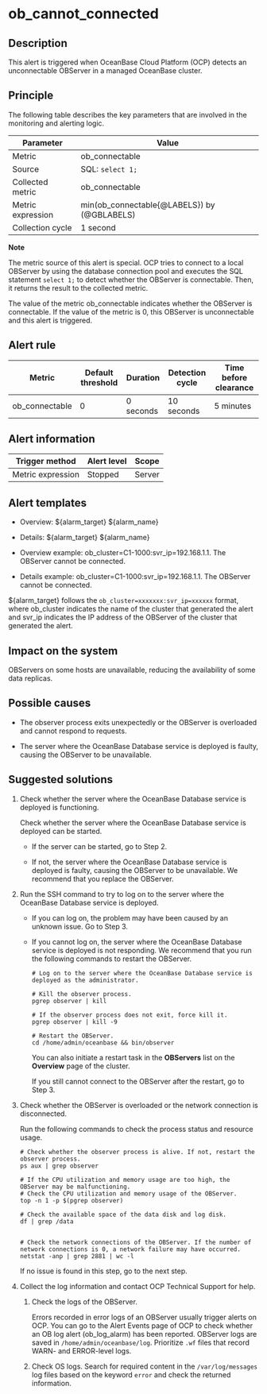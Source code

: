 ob_cannot_connected 
========================================



**Description** 
------------------------------------

This alert is triggered when OceanBase Cloud Platform (OCP) detects an unconnectable OBServer in a managed OceanBase cluster.

Principle 
------------------------------

The following table describes the key parameters that are involved in the monitoring and alerting logic. 


|     Parameter     |                    Value                    |
|-------------------|---------------------------------------------|
| Metric            | ob_connectable                              |
| Source            | SQL: `select 1;`                            |
| Collected metric  | ob_connectable                              |
| Metric expression | min(ob_connectable{@LABELS}) by (@GBLABELS) |
| Collection cycle  | 1 second                                    |


**Note**



The metric source of this alert is special. OCP tries to connect to a local OBServer by using the database connection pool and executes the SQL statement `select 1;` to detect whether the OBServer is connectable. Then, it returns the result to the collected metric.

The value of the metric ob_connectable indicates whether the OBServer is connectable. If the value of the metric is 0, this OBServer is unconnectable and this alert is triggered.

**Alert rule** 
-----------------------------------



|     Metric     | Default threshold | Duration  |      Detection cycle       | Time before clearance |
|----------------|-------------------|-----------|----------------------------|-----------------------|
| ob_connectable | 0                 | 0 seconds | 10 seconds | 5 minutes             |



**Alert information** 
------------------------------------------



|  Trigger method   | Alert level | Scope  |
|-------------------|-------------|--------|
| Metric expression | Stopped     | Server |



**Alert templates** 
----------------------------------------

* Overview: ${alarm_target} ${alarm_name}

  

* Details: ${alarm_target} ${alarm_name}

  

* Overview example: ob_cluster=C1-1000:svr_ip=192.168.1.1. The OBServer cannot be connected.

  

* Details example: ob_cluster=C1-1000:svr_ip=192.168.1.1. The OBServer cannot be connected.

  




${alarm_target} follows the `ob_cluster=xxxxxxx:svr_ip=xxxxxx` format, where ob_cluster indicates the name of the cluster that generated the alert and svr_ip indicates the IP address of the OBServer of the cluster that generated the alert.

**Impact on the system** 
---------------------------------------------

OBServers on some hosts are unavailable, reducing the availability of some data replicas.

**Possible causes** 
----------------------------------------

* The observer process exits unexpectedly or the OBServer is overloaded and cannot respond to requests.

  

* The server where the OceanBase Database service is deployed is faulty, causing the OBServer to be unavailable.

  




**Suggested solutions** 
--------------------------------------------

1. Check whether the server where the OceanBase Database service is deployed is functioning. 

   Check whether the server where the OceanBase Database service is deployed can be started. 
   * If the server can be started, go to Step 2.

     
   
   * If not, the server where the OceanBase Database service is deployed is faulty, causing the OBServer to be unavailable. We recommend that you replace the OBServer.

     
   

   

2. Run the SSH command to try to log on to the server where the OceanBase Database service is deployed. 

   * If you can log on, the problem may have been caused by an unknown issue. Go to Step 3.

     
   
   * If you cannot log on, the server where the OceanBase Database service is deployed is not responding. We recommend that you run the following commands to restart the OBServer. 

     ```unknow
     # Log on to the server where the OceanBase Database service is deployed as the administrator.
     
     # Kill the observer process.
     pgrep observer | kill
     
     # If the observer process does not exit, force kill it.
     pgrep observer | kill -9
     
     # Restart the OBServer.
     cd /home/admin/oceanbase && bin/observer
     ```

     

     You can also initiate a restart task in the **OBServers** list on the **Overview** page of the cluster. 

     If you still cannot connect to the OBServer after the restart, go to Step 3.
     
   

   

3. Check whether the OBServer is overloaded or the network connection is disconnected. 

   Run the following commands to check the process status and resource usage. 

   ```unknow
   # Check whether the observer process is alive. If not, restart the observer process. 
   ps aux | grep observer
   
   # If the CPU utilization and memory usage are too high, the OBServer may be malfunctioning. 
   # Check the CPU utilization and memory usage of the OBServer. 
   top -n 1 -p $(pgrep observer)
   
   # Check the available space of the data disk and log disk. 
   df | grep /data
   
   
   # Check the network connections of the OBServer. If the number of network connections is 0, a network failure may have occurred. 
   netstat -anp | grep 2881 | wc -l
   ```

   

   If no issue is found in this step, go to the next step.
   

4. Collect the log information and contact OCP Technical Support for help. 

   1. Check the logs of the OBServer.

      Errors recorded in error logs of an OBServer usually trigger alerts on OCP. You can go to the Alert Events page of OCP to check whether an OB log alert (ob_log_alarm) has been reported. OBServer logs are saved in `/home/admin/oceanbase/log`. Prioritize `.wf` files that record WARN- and ERROR-level logs.
      
   
   2. Check OS logs. Search for required content in the `/var/log/messages` log files based on the keyword `error` and check the returned information.

      
   

   




